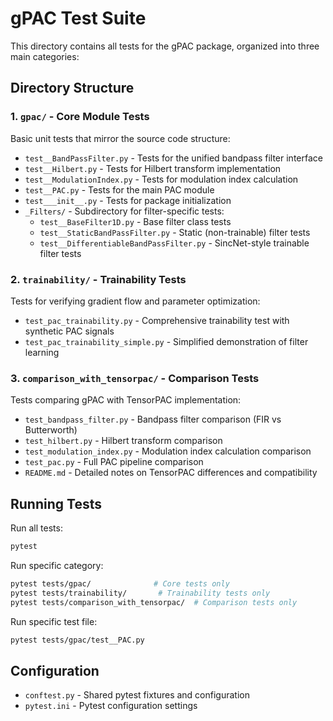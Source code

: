 # gPAC Test Suite

This directory contains all tests for the gPAC package, organized into three main categories:

## Directory Structure

### 1. `gpac/` - Core Module Tests
Basic unit tests that mirror the source code structure:
- `test__BandPassFilter.py` - Tests for the unified bandpass filter interface
- `test__Hilbert.py` - Tests for Hilbert transform implementation
- `test__ModulationIndex.py` - Tests for modulation index calculation
- `test__PAC.py` - Tests for the main PAC module
- `test___init__.py` - Tests for package initialization
- `_Filters/` - Subdirectory for filter-specific tests:
  - `test__BaseFilter1D.py` - Base filter class tests
  - `test__StaticBandPassFilter.py` - Static (non-trainable) filter tests
  - `test__DifferentiableBandPassFilter.py` - SincNet-style trainable filter tests

### 2. `trainability/` - Trainability Tests
Tests for verifying gradient flow and parameter optimization:
- `test_pac_trainability.py` - Comprehensive trainability test with synthetic PAC signals
- `test_pac_trainability_simple.py` - Simplified demonstration of filter learning

### 3. `comparison_with_tensorpac/` - Comparison Tests
Tests comparing gPAC with TensorPAC implementation:
- `test_bandpass_filter.py` - Bandpass filter comparison (FIR vs Butterworth)
- `test_hilbert.py` - Hilbert transform comparison
- `test_modulation_index.py` - Modulation index calculation comparison
- `test_pac.py` - Full PAC pipeline comparison
- `README.md` - Detailed notes on TensorPAC differences and compatibility

## Running Tests

Run all tests:
```bash
pytest
```

Run specific category:
```bash
pytest tests/gpac/              # Core tests only
pytest tests/trainability/       # Trainability tests only
pytest tests/comparison_with_tensorpac/  # Comparison tests only
```

Run specific test file:
```bash
pytest tests/gpac/test__PAC.py
```

## Configuration

- `conftest.py` - Shared pytest fixtures and configuration
- `pytest.ini` - Pytest configuration settings